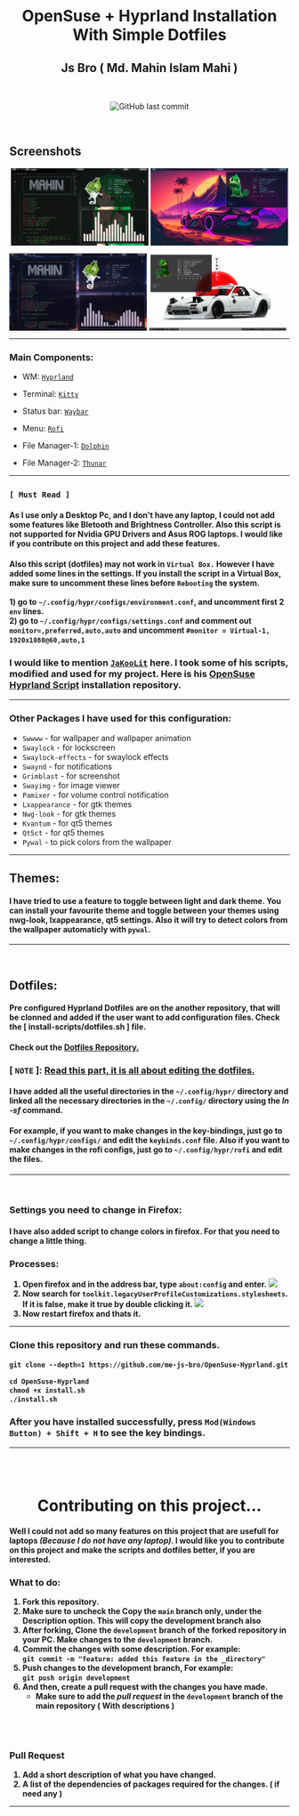 <br>
<h1 align = "center"> OpenSuse + Hyprland Installation With Simple Dotfiles</h1>
<h2 align="center">Js Bro ( Md. Mahin Islam Mahi ) </h2>
<br>
<div align="center">

![GitHub last commit](https://img.shields.io/github/last-commit/me-js-bro/Arch-Hyprland?style=for-the-badge&color=b4befe)

<br>
</div>

## Screenshots
<p align="center">
    <img align="center" width="49%" src="https://github.com/me-js-bro/Screen-Shots/blob/main/open-suse/1.png?raw=true" /> <img align="center" width="49%" src="https://github.com/me-js-bro/Screen-Shots/blob/main/open-suse/2.png?raw=true" />

   <img align="center" width="49%" src="https://github.com/me-js-bro/Screen-Shots/blob/main/open-suse/3.png?raw=true" /> <img align="center" width="49%" src="https://github.com/me-js-bro/Screen-Shots/blob/main/open-suse/4.png?raw=true" />
</p>

<hr>

### Main Components:

- WM: [`Hyprland`](https://hyprland.org/)

- Terminal: [`Kitty`](https://sw.kovidgoyal.net/kitty/)
 
- Status bar: [`Waybar`](https://github.com/Alexays/Waybar)

- Menu: [`Rofi`](https://github.com/davatorium/rofi)

- File Manager-1: [`Dolphin`](https://github.com/KDE/dolphin)

- File Manager-2: [`Thunar`](https://docs.xfce.org/xfce/thunar/start)

<hr>

### `[ Must Read ]`
#### As I use only a Desktop Pc, and I don't have any laptop, I could not add some features like Bletooth and Brightness Controller. Also this script is not supported for Nvidia GPU Drivers and Asus ROG laptops. I would like if you contribute on this project and add these features.
#### Also this script (dotfiles) may not work in `Virtual Box.` However I have added some lines in the settings. If you install the script in a Virtual Box, make sure to uncomment these lines before `Rebooting` the system. </br> </br> 1) go to `~/.config/hypr/configs/environment.conf`, and uncomment first 2 `env` lines. </br> 2) go to `~/.config/hypr/configs/settings.conf` and comment out `monitor=,preferred,auto,auto` and uncomment `#monitor = Virtual-1, 1920x1080@60,auto,1`

### I would like to mention [`JaKooLit`](https://github.com/JaKooLit) here. I took some of his scripts, modified and used for my project. Here is his [OpenSuse Hyprland Script](git@github.com:JaKooLit/OpenSuse-Hyprland.git) installation repository. <hr>


### Other Packages I have used for this configuration:

- `Swwww` - for wallpaper and wallpaper animation
- `Swaylock` - for lockscreen
- `Swaylock-effects` - for swaylock effects
- `Swaynd` - for notifications
- `Grimblast` - for screenshot
- `Swayimg` - for image viewer 
- `Pamixer` - for volume control notification
- `Lxappearance` - for gtk themes
- `Nwg-look` - for gtk themes
- `Kvantum` - for qt5 themes
- `Qt5ct` - for qt5 themes
- `Pywal` - to pick colors from the wallpaper
 <hr>

## Themes:
#### I have tried to use a feature to toggle between light and dark theme. You can install your favourite theme and toggle between your themes using <b> nwg-look, lxappearance, qt5 settings. Also it will try to detect colors from the wallpaper automaticly with `pywal`.
<hr>
<br>

## Dotfiles:
<h4>Pre configured Hyprland Dotfiles are on the another repository, that will be clonned and added if the user want to add configuration files. Check the [ install-scripts/dotfiles.sh ] file. </h4>

#### Check out the [ Dotfiles Repository. ](https://github.com/me-js-bro/Hyprland-Dots-01)

### [ `NOTE` ]: <u> Read this part, it is all about editing the dotfiles. </u>

#### I have added all the useful directories in the `~/.config/hypr/` directory and linked all the necessary directories in the `~/.config/` directory using the <i>ln -sf </i> command.
#### For example, if you want to make changes in the key-bindings, just go to `~/.config/hypr/configs/` and edit the `keybinds.conf` file. Also if you want to make changes in the rofi configs, just go to `~/.config/hypr/rofi` and edit the files.
<hr>
<br>

### Settings you need to change in Firefox:

#### I have also added script to change colors in firefox. For that you need to change a little thing.

### Processes:
1) Open firefox and in the address bar, type `about:config` and enter. <img src="assets/process-1.png">
2) Now search for `toolkit.legacyUserProfileCustomizations.stylesheets`. If it is false, make it true by double clicking it. <img src="assets/process-2.png">
3) Now restart firefox and thats it.

<hr>

### Clone this repository and run these commands.

```
git clone --depth=1 https://github.com/me-js-bro/OpenSuse-Hyprland.git
```

```
cd OpenSuse-Hyprland
chmod +x install.sh
./install.sh
```

### After you have installed successfully, press ` Mod(Windows Button) + Shift + H ` to see the key bindings.
<hr>
<br>

<br>


 <h1 align="center">Contributing on this project...</h1>
<h4>Well I could not add so many features on this project that are usefull for laptops <b><i>(Because I do not have any laptop)</i></b>. I would like you to contribute on this project and make the scripts and dotfiles better, if you are interested.</h4>

 ### What to do:

1) Fork this repository.
2) Make sure to uncheck the Copy the `main` branch only, under the Description option. This will copy the development branch also
3) After forking, Clone the `development` branch of the forked repository in your PC. Make changes to the `development` branch.
5) Commit the changes with some description. For example:<br>
    `git commit -m "feature: added this feature in the _directory"`
6) Push changes to the development branch, For example: <br>
    `git push origin development`
7) And then, create a pull request with the changes you have made.
    - Make sure to add the <i> pull request </i> in the `development` branch of the main repository ( With descriptions )

<br>
<br>

### Pull Request
1) Add a short description of what you have changed.
2) A list of the dependencies of packages required for the changes. ( if need any )


<hr>
